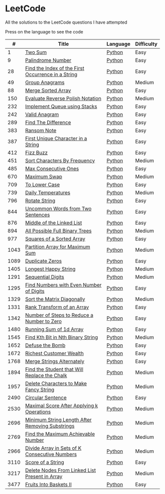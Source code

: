 # LeetCode

All the solutions to the LeetCode questions I have attempted

Press on the language to see the code

| #    | Title                                                                                                                             | Language                                                                      | Difficulty |
| ---- | --------------------------------------------------------------------------------------------------------------------------------- | ----------------------------------------------------------------------------- | ---------- |
| 1    | [Two Sum](https://leetcode.com/problems/two-sum/)                                                                                 | [Python](./Python%20Solutions/1-TwoSum.py)                                    | Easy       |
| 9    | [Palindrome Number](https://leetcode.com/problems/palindrome-number/)                                                                                 | [Python](./Python%20Solutions/9-PalindromeNumber.py)                                    | Easy       |
| 28   | [Find the Index of the First Occurrence in a String](https://leetcode.com/problems/find-the-index-of-the-first-occurrence-in-a-string/) | [Python](./Python%20Solutions/28-FirstOccurenceIndex.py) | Easy |
| 49   | [Group Anagrams](https://leetcode.com/problems/group-anagrams/)                                                                   | [Python](./Python%20Solutions/49-GroupAnagrams.py)                            | Medium     |
| 88   | [Merge Sorted Array](https://leetcode.com/problems/merge-sorted-array/)                                                           | [Python](./Python%20Solutions/88-MergeSortedArray.py)                         | Easy       |
| 150  | [Evaluate Reverse Polish Notation](https://leetcode.com/problems/evaluate-reverse-polish-notation/)                               | [Python](./Python%20Solutions/150-EvaluateReversePolishNotation.py)           | Medium     |
| 232  | [Implement Queue using Stacks](https://leetcode.com/problems/implement-queue-using-stacks/)                                       | [Python](./Python%20Solutions/232-QueueUsingStack.py)                         | Easy       |
| 242  | [Valid Anagram](https://leetcode.com/problems/valid-anagram/)                                       | [Python](./Python%20Solutions/242-ValidAnagram.py)                         | Easy       |
| 289  | [Find The Difference](https://leetcode.com/problems/find-the-difference/)                                       | [Python](./Python%20Solutions/289-FindTheDifference.py)                         | Easy       |
| 383  | [Ransom Note](https://leetcode.com/problems/ransom-note/)                                                                         | [Python](./Python%20Solutions/383-RansomNote.py)                              | Easy       |
| 387  | [First Unique Character in a String](https://leetcode.com/problems/first-unique-character-in-a-string/)                           | [Python](./Python%20Solutions/387-FirstUniqChar.py)                           | Easy       |
| 412  | [Fizz Buzz](https://leetcode.com/problems/fizz-buzz/)                                                                             | [Python](./Python%20Solutions/412-FizzBuzz.py)                                | Easy       |
| 451  | [Sort Characters By Frequency](https://leetcode.com/problems/sort-characters-by-frequency/)                                       | [Python](./Python%20Solutions/451-SortCharactersByFrequency.py)               | Medium     |
| 485  | [Max Consecutive Ones](https://leetcode.com/problems/max-consecutive-ones/)                                                       | [Python](./Python%20Solutions/485-MaxConsecutiveOnes.py)                      | Easy       |
| 670  | [Maximum Swap](https://leetcode.com/problems/maximum-swap/)                                                                       | [Python](./Python%20Solutions/670-MaximumSwap.py)                             | Medium     |
| 709  | [To Lower Case](https://leetcode.com/problems/to-lower-case/)                                                                     | [Python](./Python%20Solutions/709-ToLower)                                    | Easy       |
| 739  | [Daily Temperatures](https://leetcode.com/problems/daily-temperatures/)                                                           | [Python](./Python%20Solutions/739-DailyTemperature.py)                        | Medium     |
| 796  | [Rotate String](https://leetcode.com/problems/rotate-string/)                                                                     | [Python](./Python%20Solutions/796-RotateString.py)                            | Easy       |
| 844  | [Uncommon Words from Two Sentences](https://leetcode.com/problems/uncommon-words-from-two-sentences/)                             | [Python](./Python%20Solutions/844-UncommonWords.py)                           | Easy       |
| 876  | [Middle of the Linked List](https://leetcode.com/problems/middle-of-the-linked-list/)                                             | [Python](./Python%20Solutions/876-MiddleOfLinkedList.py)                      | Easy       |
| 894  | [All Possible Full Binary Trees](https://leetcode.com/problems/all-possible-full-binary-trees/)                                   | [Python](./Python%20Solutions/894-AllPossibleFBT.py)                          | Medium     |
| 977  | [Squares of a Sorted Array](https://leetcode.com/problems/squares-of-a-sorted-array/)                                             | [Python](./Python%20Solutions/977-SquaresOfSortedArray.py)                    | Easy       |
| 1043 | [Partition Array for Maximum Sum](https://leetcode.com/problems/partition-array-for-maximum-sum/)                                 | [Python](./Python%20Solutions/1043-PartitionArrayforMaximumSum.py)            | Medium     |
| 1089 | [Duplicate Zeros](https://leetcode.com/problems/duplicate-zeros/)                                                                 | [Python](./Python%20Solutions/1089-DuplicateZeros.py)                         | Easy       |
| 1405 | [Longest Happy String](https://leetcode.com/problems/longest-happy-string/)                                                       | [Python](./Python%20Solutions/1405-LongestHappyString.py)                     | Medium     |
| 1291 | [Sequential Digits](https://leetcode.com/problems/sequential-digits/)                                                             | [Python](./Python%20Solutions/1291-SequentialDigits.py)                       | Medium     |
| 1295 | [Find Numbers with Even Number of Digits](https://leetcode.com/problems/find-numbers-with-even-number-of-digits/)                 | [Python](./Python%20Solutions/1295-NumberOfEvenDigits.py)                     | Easy       |
| 1329 | [Sort the Matrix Diagonally](https://leetcode.com/problems/sort-the-matrix-diagonally/)                                           | [Python](./Python%20Solutions/1329-SortMatrixDiagonally.py)                   | Medium     |
| 1331 | [Rank Transform of an Array](https://leetcode.com/problems/rank-transform-of-an-array/)                                           | [Python](./Python%20Solutions/1331-RankTransform.py)                          | Easy       |
| 1342 | [Number of Steps to Reduce a Number to Zero](https://leetcode.com/problems/number-of-steps-to-reduce-a-number-to-zero/)           | [Python](./Python%20Solutions/1342-ReduceNumber.py)                           | Easy       |
| 1480 | [Running Sum of 1d Array](https://leetcode.com/problems/running-sum-of-1d-array/)                                                 | [Python](./Python%20Solutions/1480-RunningSum.py)                             | Easy       |
| 1545 | [Find Kth Bit in Nth Binary String](https://leetcode.com/problems/find-kth-bit-in-nth-binary-string/)                             | [Python](./Python%20Solutions/1545-KthBitInNthBinaryString.py)                | Medium     |
| 1652 | [Defuse the Bomb](https://leetcode.com/problems/defuse-the-bomb/)                                                                 | [Python](./Python%20Solutions/1652-DefuseTheBomb.py)                          | Easy       |
| 1672 | [Richest Customer Wealth](https://leetcode.com/problems/richest-customer-wealth/)                                                 | [Python](./Python%20Solutions/1672-RichestCustomer.py)                        | Easy       |
| 1768 | [Merge Strings Alternately](https://leetcode.com/problems/merge-strings-alternately/)                                                 | [Python](./Python%20Solutions/1768-MergeStringsAlternately.py)                        | Easy       |
| 1894 | [Find the Student that Will Replace the Chalk](https://leetcode.com/problems/find-the-student-that-will-replace-the-chalk/)       | [Python](./Python%20Solutions/1894-ReplaceChalk.py)                           | Medium     |
| 1957 | [Delete Characters to Make Fancy String](https://leetcode.com/problems/delete-characters-to-make-fancy-string/)                   | [Python](./Python%20Solutions/1957-FancyString.py)                            | Medium     |
| 2490 | [Circular Sentence](https://leetcode.com/problems/circular-sentence/)                                                             | [Python](./Python%20Solutions/2490-CircularSentence.py)                       | Easy       |
| 2530 | [Maximal Score After Applying k Operations](https://leetcode.com/problems/maximal-score-after-applying-k-operations/)             | [Python](./Python%20Solutions/2530-MaximalScore.py)                           | Medium     |
| 2696 | [Minimum String Length After Removing Substrings](https://leetcode.com/problems/minimum-string-length-after-removing-substrings/) | [Python](./Python%20Solutions/2696-MinimumStringLength.py)                    | Medium     |
| 2769 | [Find the Maximum Achievable Number](https://leetcode.com/problems/find-the-maximum-achievable-number/)                           | [Python](./Python%20Solutions/2769-MaxAchievableNumber.py)                    | Medium     |
| 2966 | [Divide Array in Sets of K Consecutive Numbers](https://leetcode.com/problems/divide-array-in-sets-of-k-consecutive-numbers/)     | [Python](./Python%20Solutions/2966-DivideArrayIntoArraysWithMaxDifference.py) | Medium     |
| 3110 | [Score of a String](https://leetcode.com/problems/score-of-a-string/)                                                             | [Python](./Python%20Solutions/3110-ScoreOfString.py)                          | Easy       |
| 3217 | [Delete Nodes From Linked List Present in Array](https://leetcode.com/problems/delete-nodes-from-linked-list-present-in-array/)   | [Python](./Python%20Solutions/3217-DeleteNodesFromListInArray.py)             | Medium     |
| 3477 | [Fruits Into Baskets II](https://leetcode.com/problems/fruits-into-baskets-ii/?envType=daily-question&envId=2025-08-05)           | [Python](./Python%20Solutions/3477-FruitsIntoBaskets2.py)                        | Easy       |
